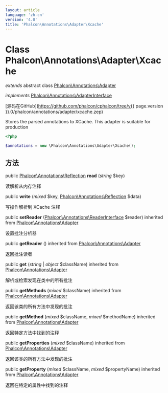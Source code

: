 ```yaml
---
layout: article
language: 'zh-cn'
version: '4.0'
title: 'Phalcon\Annotations\Adapter\Xcache'
---
```

# Class **Phalcon\Annotations\Adapter\Xcache**

*extends* abstract class [Phalcon\Annotations\Adapter](Phalcon_Annotations_Adapter)

*implements* [Phalcon\Annotations\AdapterInterface](Phalcon_Annotations_AdapterInterface)

[源码在GitHub](https://github.com/phalcon/cphalcon/tree/v{{ page.version }}.0/phalcon/annotations/adapter/xcache.zep)

Stores the parsed annotations to XCache. This adapter is suitable for production

```php
<?php

$annotations = new \Phalcon\Annotations\Adapter\Xcache();

```

## 方法

public [Phalcon\Annotations\Reflection](Phalcon_Annotations_Reflection) **read** (*string* $key)

读解析从内存注释

public **write** (*mixed* $key, [Phalcon\Annotations\Reflection](Phalcon_Annotations_Reflection) $data)

写操作解析到 XCache 注释

public **setReader** ([Phalcon\Annotations\ReaderInterface](Phalcon_Annotations_ReaderInterface) $reader) inherited from [Phalcon\Annotations\Adapter](Phalcon_Annotations_Adapter)

设置批注分析器

public **getReader** () inherited from [Phalcon\Annotations\Adapter](Phalcon_Annotations_Adapter)

返回批注读者

public **get** (*string* | *object* $className) inherited from [Phalcon\Annotations\Adapter](Phalcon_Annotations_Adapter)

解析或检索发现在类中的所有批注

public **getMethods** (*mixed* $className) inherited from [Phalcon\Annotations\Adapter](Phalcon_Annotations_Adapter)

返回该类的所有方法中发现的批注

public **getMethod** (*mixed* $className, *mixed* $methodName) inherited from [Phalcon\Annotations\Adapter](Phalcon_Annotations_Adapter)

返回特定方法中找到的注释

public **getProperties** (*mixed* $className) inherited from [Phalcon\Annotations\Adapter](Phalcon_Annotations_Adapter)

返回该类的所有方法中发现的批注

public **getProperty** (*mixed* $className, *mixed* $propertyName) inherited from [Phalcon\Annotations\Adapter](Phalcon_Annotations_Adapter)

返回在特定的属性中找到的注释